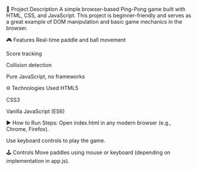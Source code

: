 📌 Project Description
A simple browser-based Ping-Pong game built with HTML, CSS, and JavaScript. This project is beginner-friendly and serves as a great example of DOM manipulation and basic game mechanics in the browser.

🎮 Features
Real-time paddle and ball movement

Score tracking

Collision detection

Pure JavaScript, no frameworks

🌐 Technologies Used
HTML5

CSS3

Vanilla JavaScript (ES6)


▶️ How to Run
Steps:
Open index.html in any modern browser (e.g., Chrome, Firefox).

Use keyboard controls to play the game.

🕹️ Controls
Move paddles using mouse or keyboard (depending on implementation in app.js).

